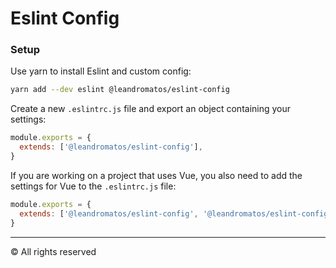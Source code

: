 # Eslint Config

### Setup

Use yarn to install Eslint and custom config:

```sh
yarn add --dev eslint @leandromatos/eslint-config
```

Create a new `.eslintrc.js` file and export an object containing your settings:

```js
module.exports = {
  extends: ['@leandromatos/eslint-config'],
}
```

If you are working on a project that uses Vue, you also need to add the settings for Vue to the `.eslintrc.js` file:

```js
module.exports = {
  extends: ['@leandromatos/eslint-config', '@leandromatos/eslint-config/vue'],
}
```

---

&copy; All rights reserved
